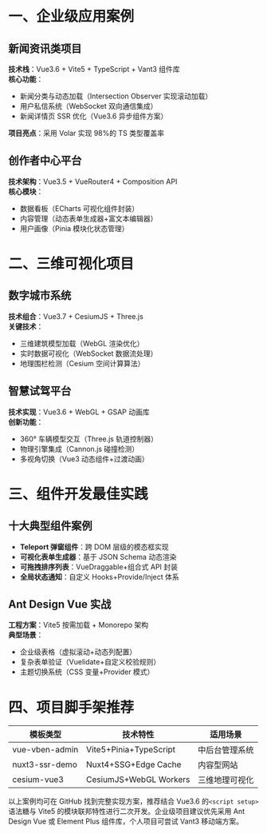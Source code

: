 # 一、企业级应用案例

## 新闻资讯类项目

**技术栈**：Vue3.6 + Vite5 + TypeScript + Vant3 组件库  
**核心功能**：

- 新闻分类与动态加载（Intersection Observer 实现滚动加载）
- 用户私信系统（WebSocket 双向通信集成）
- 新闻详情页 SSR 优化（Vue3.6 异步组件方案）

**项目亮点**：采用 Volar 实现 98%的 TS 类型覆盖率

## 创作者中心平台

**技术架构**：Vue3.5 + VueRouter4 + Composition API  
**核心模块**：

- 数据看板（ECharts 可视化组件封装）
- 内容管理（动态表单生成器+富文本编辑器）
- 用户画像（Pinia 模块化状态管理）

# 二、三维可视化项目

## 数字城市系统

**技术组合**：Vue3.7 + CesiumJS + Three.js  
**关键技术**：

- 三维建筑模型加载（WebGL 渲染优化）
- 实时数据可视化（WebSocket 数据流处理）
- 地理围栏检测（Cesium 空间计算算法）

## 智慧试驾平台

**技术实现**：Vue3.6 + WebGL + GSAP 动画库  
**创新功能**：

- 360° 车辆模型交互（Three.js 轨道控制器）
- 物理引擎集成（Cannon.js 碰撞检测）
- 多视角切换（Vue3 动态组件+过渡动画）

# 三、组件开发最佳实践

## 十大典型组件案例

- **Teleport 弹窗组件**：跨 DOM 层级的模态框实现
- **可视化表单生成器**：基于 JSON Schema 动态渲染
- **可拖拽排序列表**：VueDraggable+组合式 API 封装
- **全局状态通知**：自定义 Hooks+Provide/Inject 体系

## Ant Design Vue 实战

**工程方案**：Vite5 按需加载 + Monorepo 架构  
**典型场景**：

- 企业级表格（虚拟滚动+动态列配置）
- 复杂表单验证（Vuelidate+自定义校验规则）
- 主题切换系统（CSS 变量+Provider 模式）

# 四、项目脚手架推荐

| 模板类型       | 技术特性               | 适用场景       |
| -------------- | ---------------------- | -------------- |
| vue-vben-admin | Vite5+Pinia+TypeScript | 中后台管理系统 |
| nuxt3-ssr-demo | Nuxt4+SSG+Edge Cache   | 内容型网站     |
| cesium-vue3    | CesiumJS+WebGL Workers | 三维地理可视化 |

以上案例均可在 GitHub 找到完整实现方案，推荐结合 Vue3.6 的`<script setup>`语法糖与 Vite5 的模块联邦特性进行二次开发。企业级项目建议优先采用 Ant Design Vue 或 Element Plus 组件库，个人项目可尝试 Vant3 移动端方案。
